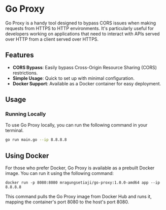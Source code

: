 # Go Proxy

Go Proxy is a handy tool designed to bypass CORS issues when making requests from HTTPS to HTTP environments. It's particularly useful for developers working on applications that need to interact with APIs served over HTTP from a client served over HTTPS.

## Features

- **CORS Bypass**: Easily bypass Cross-Origin Resource Sharing (CORS) restrictions.
- **Simple Usage**: Quick to set up with minimal configuration.
- **Docker Support**: Available as a Docker container for easy deployment.

## Usage

### Running Locally

To use Go Proxy locally, you can run the following command in your terminal. 

```bash
go run main.go --ip 8.8.8.8
```

## Using Docker
For those who prefer Docker, Go Proxy is available as a prebuilt Docker image. You can run it using the following command:

```
docker run -p 8080:8080 mragungsetiaji/go-proxy:1.0.0-amd64 app --ip 8.8.8.8
```

This command pulls the Go Proxy image from Docker Hub and runs it, mapping the container's port 8080 to the host's port 8080.
